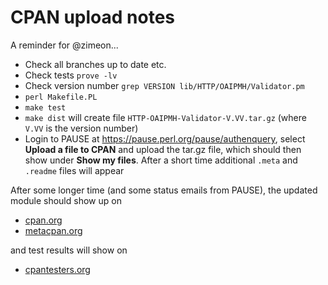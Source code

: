 # CPAN upload notes

A reminder for @zimeon...

  * Check all branches up to date etc.
  * Check tests `prove -lv`
  * Check version number `grep VERSION lib/HTTP/OAIPMH/Validator.pm`
  * `perl Makefile.PL`
  * `make test`
  * `make dist` will create file `HTTP-OAIPMH-Validator-V.VV.tar.gz` (where `V.VV` is the version number)
  * Login to PAUSE at <https://pause.perl.org/pause/authenquery>, select **Upload a file to CPAN** and upload the tar.gz file, which should then show under **Show my files**. After a short time additional `.meta` and `.readme` files will appear

After some longer time (and some status emails from PAUSE), the updated module should show up on

  * [cpan.org](http://search.cpan.org/dist/HTTP-OAIPMH-Validator)
  * [metacpan.org](https://metacpan.org/pod/HTTP::OAIPMH::Validator) 

and test results will show on

  * [cpantesters.org](http://matrix.cpantesters.org/?dist=HTTP-OAIPMH-Validator)

